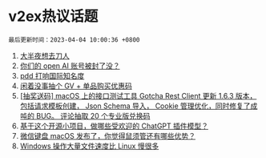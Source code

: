 # v2ex热议话题

`最后更新时间：2023-04-04 10:00:36 +0800`

1. [大半夜想去刀人](https://www.v2ex.com/t/929339)
1. [你们的 open AI 账号被封了没？](https://www.v2ex.com/t/929319)
1. [pdd 打响国际知名度](https://www.v2ex.com/t/929485)
1. [闲着没事抽个 GV + 单品购买优惠码](https://www.v2ex.com/t/929551)
1. [[抽奖送码] macOS 上的接口测试工具 Gotcha Rest Client 更新 1.6.3 版本，包括请求模板创建， Json Schema 导入， Cookie 管理优化，同时修复了成吨的 BUG。 评论抽取 20 个专业版兑换码](https://www.v2ex.com/t/929510)
1. [基于这个开源小项目，做哪些受欢迎的 ChatGPT 插件模型？](https://www.v2ex.com/t/929397)
1. [微信键盘 macOS 发布了，你觉得鼠须管还有哪些优势？](https://www.v2ex.com/t/929552)
1. [Windows 操作大量文件速度比 Linux 慢很多](https://www.v2ex.com/t/929441)

